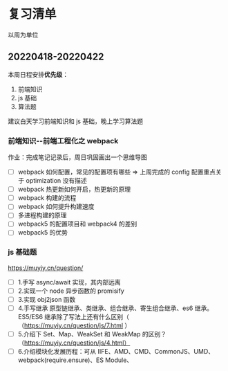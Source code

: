 # 复习清单

以周为单位

## 20220418-20220422

本周日程安排**优先级**：

1. 前端知识
2. js 基础
3. 算法题

建议白天学习前端知识和 js 基础，晚上学习算法题

### 前端知识--前端工程化之 webpack

作业：完成笔记记录后，周日巩固画出一个思维导图

- [ ] webpack 如何配置，常见的配置项有哪些 => 上周完成的 config 配置重点关于 optimization 没有描述
- [ ] webpack 热更新如何开启，热更新的原理
- [ ] webpack 构建的流程
- [ ] webpack 如何提升构建速度
- [ ] 多进程构建的原理
- [ ] webpack5 的配置项目和 webpack4 的差别
- [ ] webpack5 的优势

### js 基础题

https://muyiy.cn/question/

- [ ] 1.手写 async/await 实现，其内部远离
- [ ] 2.实现一个 node 异步函数的 promisify
- [ ] 3.实现 obj2json 函数
- [ ] 4.手写继承 原型链继承、类继承、组合继承、寄生组合继承、es6 继承。ES5/ES6 继承除了写法上还有什么区别（ （https://muyiy.cn/question/js/7.html ）
- [ ] 5.介绍下 Set、Map、WeakSet 和 WeakMap 的区别？（https://muyiy.cn/question/js/4.html）
- [ ] 6.介绍模块化发展历程：可从 IIFE、AMD、CMD、CommonJS、UMD、webpack(require.ensure)、ES Module、<script type="module"> 这几个角度考虑。（https://muyiy.cn/question/js/7.html）
- [ ] 7.全局作用域中，用 const 和 let 声明的变量不在 window 上，那到底在哪里？如何去获取？（https://muyiy.cn/question/js/27.html）var、let 和 const 区别的实现原理是什么

周末集中练习 看代码写出运行结果（https://muyiy.cn/question/）

### 算法题

周一：

- [ ] https://leetcode-cn.com/problems/search-in-rotated-sorted-array/
- [ ] https://leetcode-cn.com/problems/multiply-strings/

周二：

- [ ] https://leetcode-cn.com/problems/permutations/
- [ ] https://leetcode-cn.com/problems/rotate-list/

周三：

- [ ] https://leetcode-cn.com/problems/unique-paths/
- [ ] https://leetcode-cn.com/problems/subsets/

周四：

- [ ] https://leetcode-cn.com/problems/linked-list-cycle-ii/
- [ ] https://leetcode-cn.com/problems/sort-list/

周五：

- [ ] https://leetcode-cn.com/problems/lru-cache/
- [ ] https://leetcode-cn.com/problems/kth-largest-element-in-an-array/

周末：

- [ ] https://leetcode-cn.com/problems/best-time-to-buy-and-sell-stock-ii/
- [ ] https://leetcode-cn.com/problems/kth-smallest-element-in-a-bst/
- [ ] https://leetcode-cn.com/problems/lowest-common-ancestor-of-a-binary-tree/
- [ ] https://leetcode-cn.com/problems/product-of-array-except-self/

## 20220411-20220417

### 前端知识

- [x] webpack 如何配置，常见的配置项有哪些
- [ ] webpack 热更新如何开启，热更新的原理
- [ ] webpack 构建的流程
- [ ] webpack 如何提升构建速度
- [ ] 多进程构建的原理
- [ ] webpack5 的配置项目和 webpack4 的差别
- [ ] webpack5 的优势

### js 手写题

- [x] 1. 实现 new 操作
- [x] 2. 实现并行限制的 Promise

```js
/*
JS实现一个带并发限制的异步调度器Scheduler，保证同时运行的任务最多有两个。
完善下面代码的Scheduler类，使以下程序能够正常输出：
class Scheduler {
  add(promiseCreator) { ... }
  // ...
}

const timeout = time => {
  return new Promise(resolve => {
    setTimeout(resolve, time)
  }
})

const scheduler = new Scheduler()

const addTask = (time,order) => {
  scheduler.add(() => timeout(time).then(()=>console.log(order)))
}

addTask(1000, '1')
addTask(500, '2')
addTask(300, '3')
addTask(400, '4')

// output: 2 3 1 4
整个的完整执行流程：

起始1、2两个任务开始执行
500ms时，2任务执行完毕，输出2，任务3开始执行
800ms时，3任务执行完毕，输出3，任务4开始执行
1000ms时，1任务执行完毕，输出1，此时只剩下4任务在执行
1200ms时，4任务执行完毕，输出4
*/
```

- [x] 3.Promise.all/race/allSeleted
- [x] 4.requestAnimationFrame 实现 setTimeout/setInterval
- [x] 5.手机号码 3-3-4 分割
- [x] 6.千分位格式化数字

```js
// 将0.12345678变成0.12,345,678
```

- [x] 7.字符串变驼峰
- [ ] 8.手写 async/await 实现，其内部远离
- [ ] 9.实现一个 node 异步函数的 promisify
- [ ] 10.实现 obj2json 函数

```js
const data1 = {"a.b.c": 1, "a.b.d": 2}
const data2 = {"a.b.e": 3, "a.b.f": 4} // 把如上两个对象合并成一个JSON
//得到结果
{
  a: {
    b: {
      c: 1,
      d: 2,
      e: 3,
      f: 4
    }
  }
}
```

### 算法题

周一：

- [x] 1.https://leetcode-cn.com/problems/single-number/
- [x] 2.https://leetcode-cn.com/problems/contains-duplicate/

周二：全是简单链表题不要害怕

- [x] 3.https://leetcode-cn.com/problems/linked-list-cycle/
- [x] 4.https://leetcode-cn.com/problems/intersection-of-two-linked-lists/
- [x] 5.https://leetcode-cn.com/problems/reverse-linked-list/
- [x] 6.https://leetcode-cn.com/problems/delete-node-in-a-linked-list/

周三：

- [x] 7.https://leetcode-cn.com/problems/contains-duplicate/
- [x] 8.https://leetcode-cn.com/problems/reverse-string/
- [x] 9.https://leetcode-cn.com/problems/reverse-words-in-a-string-iii/

周四：

- [x] 10.https://leetcode-cn.com/problems/lowest-common-ancestor-of-a-binary-search-tree/
- [x] 11.https://leetcode-cn.com/problems/add-two-numbers/

周五：

- [x] 12.https://leetcode-cn.com/problems/longest-palindromic-substring/
- [x] 13.https://leetcode-cn.com/problems/reverse-integer/

周末：

- [x] 14.https://leetcode-cn.com/problems/container-with-most-water/
- [x] 15.https://leetcode-cn.com/problems/3sum/
- [x] 16.https://leetcode-cn.com/problems/3sum-closest/
- [ ] 17.https://leetcode-cn.com/problems/search-in-rotated-sorted-array/
- [ ] 18.https://leetcode-cn.com/problems/multiply-strings/
- [ ] 19.https://leetcode-cn.com/problems/permutations/

## 20220406-20220410

### js 手写题

- [x] 1. 写一个 function(fun, times, interval)，使其在 interval 时间间隔中，执行 times 次 fun 函数

```js
function repeat(fun, times, wait) {}
let fn = repeat(
  (name) => {
    console.log('输出', name);
  },
  5,
  3000
);
fn('zhaifu');
```

- [x] 2. 手写 bind/call/apply 函数

- [x] 3. 实现 duplicate 方法

```js
const a = 'abc';
const b = a.duplicate();
console.log(b); // 'abcabc'
```

- [x] 4. 比较项目的两个版本号
     var versions=['1.45.0','1.5','6','3.3.3.3.3.3.3']，要求从小到大排序，注意'1.45'比'1.5'大
     var sorted=['1.5','1.45.0','3.3.3.3.3.3','6']

- [x] 5. 实现 retryFetch 重试功能，可在规定次数内失败可以重试
     ，间隔一定的时间再重试（请求一个资源，如果返回 404，可在 1s 后重试，重试 3 次还返回 404 就返回错误信息）

```js
function retryFetch(fn, delay, times) {}
```

- [x] 6. 二进制转为数字，数字专为二进制
- [x] 7. 实现一个发布订阅，on/off/once/emit
- [x] 8. koa 洋葱模型

```js
// koa洋葱模型
const app = require('./');
app.use((next) => {
  console.log(1);
  next();
  console.log(2);
});
app.use((next) => {
  console.log(3);
  next();
  console.log(4);
});
app.use((next) => {
  console.log(5);
  next();
  console.log(6);
});
app.compose();
// 输出结果  1 3 5 6 4 2

// 提示：先实现以下效果
const arr = [];
arr.push((next) => {
  console.log(1);
  next();
  console.log(2);
});
arr.push((next) => {
  console.log(3);
  next();
  console.log(4);
});
arr.push((next) => {
  console.log(5);
  next();
  console.log(6);
});
compose(arr);

function compose(arr) {}
```

- [x] 9. 实现深拷贝，尽可能想的全面（Symbol 类型数据，自己引用自己的对象，简单数据类型）

- [x] 10. 取出连续重复字符的个数
      'asdfglaaabbbcccddddddeeeeeefaew' 返回 5。
      使用两个方法作答，正常遍历和正则表达式

### 算法题

- [x] 1. https://leetcode-cn.com/problems/palindrome-number/
- [x] 2. https://leetcode-cn.com/problems/longest-common-prefix/
- [x] 3. https://leetcode-cn.com/problems/valid-parentheses/
- [x] 4. https://leetcode-cn.com/problems/merge-two-sorted-lists/
- [x] 5. https://leetcode-cn.com/problems/remove-duplicates-from-sorted-array/
- [x] 6. https://leetcode-cn.com/problems/maximum-subarray/
- [x] 7. https://leetcode-cn.com/problems/climbing-stairs/
- [x] 8. https://leetcode-cn.com/problems/merge-sorted-array/
- [x] 9. https://leetcode-cn.com/problems/maximum-depth-of-binary-tree/
- [x] 10. https://leetcode-cn.com/problems/best-time-to-buy-and-sell-stock/
